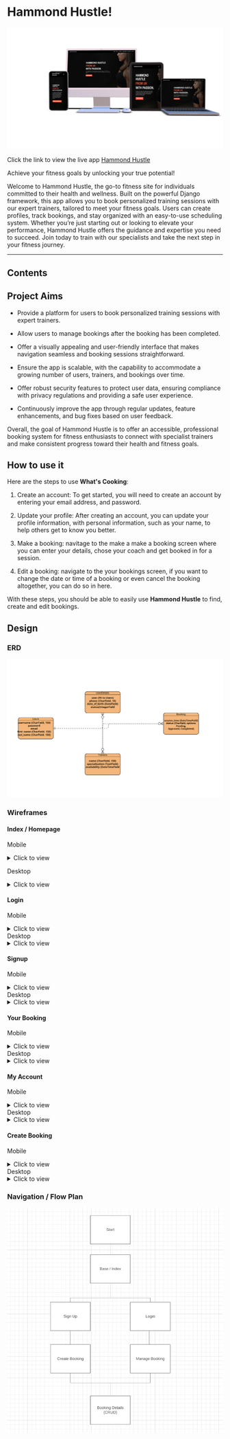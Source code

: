 # Hammond Hustle!

![Device View](media/readme-media/deviceview/DeviceViewImage.png)

Click the link to view the live app [Hammond Hustle](https://hammond-hustle-6962877d2ab9.herokuapp.com/)

Achieve your fitness goals by unlocking your true potential!

Welcome to Hammond Hustle, the go-to fitness site for individuals committed to their health and wellness. Built on the powerful Django framework, this app allows you to book personalized training sessions with our expert trainers, tailored to meet your fitness goals. Users can create profiles, track bookings, and stay organized with an easy-to-use scheduling system. Whether you’re just starting out or looking to elevate your performance, Hammond Hustle offers the guidance and expertise you need to succeed. Join today to train with our specialists and take the next step in your fitness journey.

***

## Contents


## Project Aims
- Provide a platform for users to book personalized training sessions with expert trainers.

- Allow users to manage bookings after the booking has been completed.

- Offer a visually appealing and user-friendly interface that makes navigation seamless and booking sessions straightforward.

- Ensure the app is scalable, with the capability to accommodate a growing number of users, trainers, and bookings over time.

- Offer robust security features to protect user data, ensuring compliance with privacy regulations and providing a safe user experience.

- Continuously improve the app through regular updates, feature enhancements, and bug fixes based on user feedback.

Overall, the goal of Hammond Hustle is to offer an accessible, professional booking system for fitness enthusiasts to connect with specialist trainers and make consistent progress toward their health and fitness goals.

## How to use it

Here are the steps to use **What's Cooking**:

1. Create an account: To get started, you will need to create an account by entering your email address, and password.

2. Update your profile: After creating an account, you can update your profile information, with personal information, such as your name, to help others get to know you better.

3. Make a booking: navitage to the make a make a booking screen where you can enter your details, chose your coach and get booked in for a session.

4. Edit a booking: navigate to the your bookings screen, if you want to change the date or time of a booking or even cancel the booking altogether, you can do so in here.

With these steps, you should be able to easily use **Hammond Hustle** to find, create and edit bookings.


## Design
### ERD
![ERD](media/readme-media/erd/ERDImage.png)

### Wireframes
#### Index / Homepage
Mobile
<details>
<summary>Click to view</summary>
<img src="media/readme-media/wireframes/mobile/MobileBaseHTML.png" alt="Index M Screen">
</details>

Desktop
<details>
<summary>Click to view</summary>
<img src="media/readme-media/wireframes/desktop/DesktopBaseHTML.png" alt="Index D Screen">
</details>

#### Login
Mobile
<details>
<summary>Click to view</summary>
<img src="media/readme-media/wireframes/mobile/MobileLoginHTML.png" alt="Login M Screen">
</details>
Desktop
<details>
<summary>Click to view</summary>
<img src="media/readme-media/wireframes/desktop/DesktopLoginHTML.png" alt="Login D Screen">
</details>

#### Signup
Mobile
<details>
<summary>Click to view</summary>
<img src="media/readme-media/wireframes/mobile/MobileSignupHTML.png" alt="Signup M Screen">
</details>
Desktop
<details>
<summary>Click to view</summary>
<img src="media/readme-media/wireframes/desktop/DesktopSignupHTML.png" alt="Signup D Screen">
</details>

#### Your Booking
Mobile
<details>
<summary>Click to view</summary>
<img src="media/readme-media/wireframes/mobile/MobileYourBookingsHTML.png" alt="Your Booking M Screen">
</details>
Desktop
<details>
<summary>Click to view</summary>
<img src="media/readme-media/wireframes/desktop/DesktopYourBookingHTML.png" alt="Your Booking D Screen">
</details>

#### My Account
Mobile
<details>
<summary>Click to view</summary>
<img src="media/readme-media/wireframes/mobile/MobileMyAccountHTML.png" alt="My Account M Screen">
</details>
Desktop
<details>
<summary>Click to view</summary>
<img src="media/readme-media/wireframes/desktop/DesktopMyAccountHTML.png" alt="My Account D Screen">
</details>

#### Create Booking
Mobile
<details>
<summary>Click to view</summary>
<img src="media/readme-media/wireframes/mobile/MobileCreateBookingHTML.png" alt="Create Booking M Screen">
</details>
Desktop
<details>
<summary>Click to view</summary>
<img src="media/readme-media/wireframes/desktop/DesktopCreateBookingHTML.png" alt="Create Booking D Screen">
</details>

### Navigation / Flow Plan
![Navigation Plan](media/readme-media/erd/FlowImage.png)
